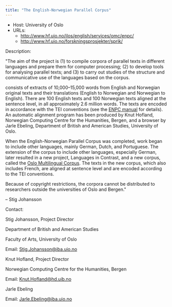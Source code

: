 ```yaml
---
title: "The English-Norwegian Parallel Corpus"
---
```









* Host: University of Oslo
* URLs:
	+ <http://www.hf.uio.no/ilos/english/services/omc/enpc/>
	+ <http://www.hf.uio.no/forskningsprosjekter/sprik/>



Description:


"The aim of the project is (1) to compile corpora of parallel texts in different languages
 and prepare them for computer processing; (2) to develop tools for analysing parallel
 texts; and (3) to carry out studies of the structure and communicative use of the
 languages based on the corpus.


 consists of extracts of 10,000–15,000 words from English and Norwegian original texts
 and their translations (English to Norwegian and Norwegian to English). There are
 100 English texts and 100 Norwegian texts aligned at the sentence level, in all approximately
 2.6 million words. The texts are encoded in accordance with the TEI conventions (see
 the [ENPC manual](http://www.hf.uio.no/ilos/forskning/forskningsprosjekter/enpc/ENPCmanual.html) for details). An automatic alignment program has been produced by Knut Hofland, Norwegian
 Computing Centre for the Humanities, Bergen, and a browser by Jarle Ebeling, Department
 of British and American Studies, University of Oslo.


When the English-Norwegian Parallel Corpus was completed, work began to include other
 languages, mainly German, Dutch, and Portuguese. The extension of the corpus to include
 other languages, especially German, later resulted in a new project, Languages in
 Contrast, and a new corpus, called the [Oslo Multilingual Corpus](/Activities/Projects/os01.xml). The texts in the new corpus, which also includes French, are aligned at sentence
 level and are encoded according to the TEI conventions.


Because of copyright restrictions, the corpora cannot be distributed to researchers
 outside the universities of Oslo and Bergen."


– Stig Johansson



Contact:
 



Stig Johansson, Project Director


Department of British and American Studies


Faculty of Arts, University of Oslo


Email: [Stig.Johansson@iba.uio.no](mailto:Stig.Johansson@iba.uio.no)




Knut Hofland, Project Director


Norwegian Computing Centre for the Humanities, Bergen


Email: [Knut.Hofland@hd.uib.no](mailto:Knut.Hofland@hb.uib.no)




Jarle Ebeling


Email: [Jarle.Ebeling@iba.uio.no](mailto:Jarle.Ebeling@iba.uio.no)





